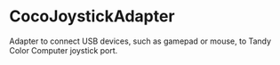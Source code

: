 # CocoJoystickAdapter
Adapter to connect USB devices, such as gamepad or mouse,  to Tandy Color Computer joystick port.
